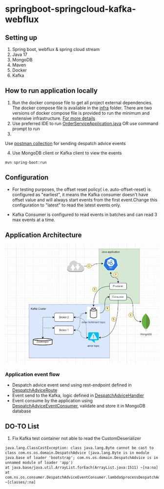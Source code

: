 # springboot-springcloud-kafka-webflux

## Setting up

1. Spring boot, webflux & spring cloud stream
2. Java 17
3. MongoDB
4. Maven
5. Docker
6. Kafka

## How to run application locally

1. Run the docker compose file to get all project external dependencies. The docker compose file is available in
   the [infra](infra/docker-compose)
   folder.
   There are two versions of docker compose file is provided to run the minimum and extensive
   infrastructure. [For more details](infra/docker-compose/README.md)
2. Use preferred IDE to
   run [OrderServiceApplication.java](src/main/java/com/ns/os/OrderServiceApplication.java)
   OR use command prompt to run
3.

Use [postman collection](infra/postman/postman_collection.json)
for sending despatch advice events

4. Use MongoDB client or Kafka client to view the events

```shell 
mvn spring-boot:run

```

## Configuration

* For testing purposes, the offset reset policy( i.e. auto-offset-reset) is configured as "earliest", it means the
  Kafka consumer doesn't have offset value and will always start events from the first event.Change this configuration
  to "latest" to read the latest events only.

* Kafka Consumer is configured to read events in batches and can read 3 max events at a time.

## Application Architecture

![Architecture](infra/architecture/architecture.png)

### Application event flow

* Despatch advice event send using rest-endpoint defined
  in [DespatchAdviceRoute](src/main/java/com/ns/os/api/controller/DespatchAdviceRoute.java)
* Event send to the Kafka, logic defined
  in [DespatchAdviceHandler](src/main/java/com/ns/os/api/controller/DespatchAdviceHandler.java)
* Event consume by the application
  using [DespatchAdviceEventConsumer](src/main/java/com/ns/os/kafka/consumer/DespatchAdviceEventConsumer.java), validate and
  store it in MongoDB database

## DO-TO List

1. Fix Kafka test container not able to read the CustomDeserializer

``` 
java.lang.ClassCastException: class java.lang.Byte cannot be cast to class com.ns.os.domain.DespatchAdvice (java.lang.Byte is in module java.base of loader 'bootstrap'; com.ns.os.domain.DespatchAdvice is in unnamed module of loader 'app')
at java.base/java.util.ArrayList.forEach(ArrayList.java:1511) ~[na:na]
at com.ns.os.consumer.DespatchAdviceEventConsumer.lambda$processDespatchAdvice$2(DespatchAdviceEventConsumer.java:31) ~[classes/:na]
```


